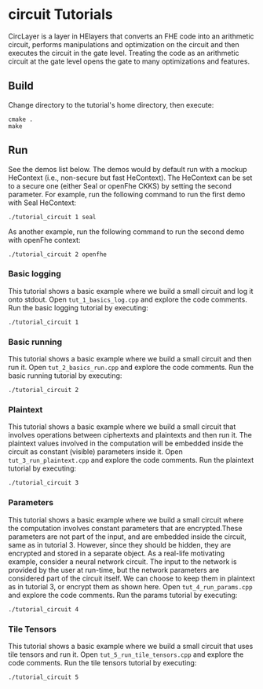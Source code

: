 # circuit Tutorials
CircLayer is a layer in HElayers that converts an FHE code into an arithmetic circuit, performs manipulations and optimization on the circuit and then executes the circuit in the gate level.
Treating the code as an arithmetic circuit at the gate level opens the gate to many optimizations and features.

## Build
Change directory to the tutorial's home directory, then execute:

    cmake .
    make

## Run
See the demos list below. The demos would by default run with a mockup HeContext (i.e., non-secure but fast HeContext). 
The HeContext can be set to a secure one (either Seal or openFhe CKKS) by setting the second parameter. 
For example, run the following command to run the first demo with Seal HeContext:

    ./tutorial_circuit 1 seal

As another example, run the following command to run the second demo with openFhe context:

    ./tutorial_circuit 2 openfhe

### Basic logging
This tutorial shows a basic example where we build a small circuit and log it onto stdout.
Open `tut_1_basics_log.cpp` and explore the code comments. Run the basic logging tutorial by executing:

    ./tutorial_circuit 1

### Basic running
This tutorial shows a basic example where we build a small circuit and then run it.
Open `tut_2_basics_run.cpp` and explore the code comments. Run the basic running tutorial by executing:

    ./tutorial_circuit 2

### Plaintext
This tutorial shows a basic example where we build a small circuit that involves operations between ciphertexts and plaintexts and then run it.
The plaintext values involved in the computation will be embedded inside the circuit as constant (visible) parameters inside it.
Open `tut_3_run_plaintext.cpp` and explore the code comments. Run the plaintext tutorial by executing:

    ./tutorial_circuit 3

### Parameters
This tutorial shows a basic example where we build a small circuit where the computation involves constant parameters that are encrypted.These parameters are not part of the input, and are embedded inside the circuit, same as in tutorial 3. However, since they should be hidden, they are encrypted and stored in a separate object.
As a real-life motivating example, consider a neural network circuit. The input to the network is provided by the user at run-time, but the network parameters are considered part of the circuit itself. We can choose to keep them in plaintext as in tutorial 3, or encrypt them as shown here.
Open `tut_4_run_params.cpp` and explore the code comments. Run the params tutorial by executing:

    ./tutorial_circuit 4

### Tile Tensors
This tutorial shows a basic example where we build a small circuit that uses tile tensors and run it.
Open `tut_5_run_tile_tensors.cpp` and explore the code comments. Run the tile tensors tutorial by executing:

    ./tutorial_circuit 5